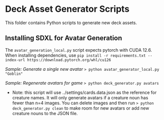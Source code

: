# Deck Asset Generator Scripts

This folder contains Python scripts to generate new deck assets.

## Installing SDXL for Avatar Generation

The `avatar_generation_local.py` script expects pytorch with CUDA 12.6. When installing dependencies, use `pip install -r requirements.txt --index-url https://download.pytorch.org/whl/cu126`


*Sample: Generate a single new avatar* `> python avatar_generator_local.py "Goblin"`


*Sample: Regenerate avatars for game* `> python deck_generator.py avatars`
   * Note: this script will use ../settings/cards.data.json as the reference for creature names. It will only generate avatars if a creature noun has fewer than n=4 images. You can delete images and then run `> python deck_generator.py clean` to make room for new avatars or add new creature nouns to the JSON file.